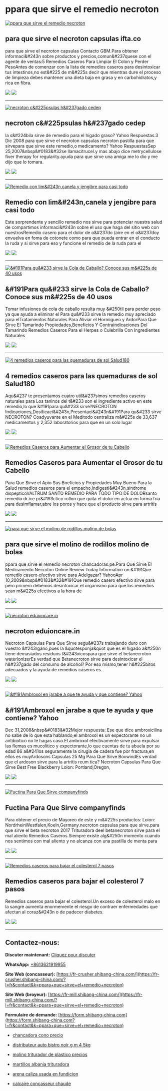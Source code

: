 # ppara que sirve el remedio necroton

<a href="https://swt.shibang-china.com/?l=fr&img&k=ppara+que+sirve+el+remedio+necroton" target="_blank">![ppara que sirve el remedio necroton](http://static.shibang-china.com/all-800x300/710.jpg)</a>

## para que sirve el necroton capsulas ifta.co
para que sirve el necroton capsulas Contacto GBM.Para obtener informaci&#243n sobre productos y precios,comun&#237quese con el agente de ventas:5 Remedios Caseros Para Limpiar El Colon y Perder PesoAntes de comenzar con la lista de remedios caseros para desintoxicar tus intestinos,no est&#225 de m&#225s decir que mientras dure el proceso de limpieza debes mantener una dieta baja en grasa y en carbohidratos,y rica en fibra.


<a href="https://whatsapp.shibangsoft.com/WhatsApp.php" target="_blank" title="WhatsApp">![](http://static.shibang-china.com/icon/whatsapp.png)</a> <a href="https://swt.shibang-china.com/?l=fr&icon&k=ppara+que+sirve+el+remedio+necroton" target="_blank">![](http://static.shibang-china.com/icon/chat-fr.png)</a>

---

<a href="https://swt.shibang-china.com/?l=fr&img&k=ppara+que+sirve+el+remedio+necroton" target="_blank">![necroton c&#225psulas h&#237gado cedep](http://static.shibang-china.com/all-800x300/771.jpg)</a>

## necroton c&#225psulas h&#237gado cedep
la s&#224bila sirve de remedio para el higado graso? Yahoo Respuestas.3 Dic 2008 para que sirve el necroton capsulas necroton pastilla para que sirvepara que sirve este remedio,o medicamento? Yahoo RespuestasSep 25,2007&nbsp&#0183&#32se llamacitrucel.y mas abajo dice metrycellulose fiver therapy for regularity.ayuda para que sirve una amiga me lo dio y me dijo que lo tomara.


<a href="https://whatsapp.shibangsoft.com/WhatsApp.php" target="_blank" title="WhatsApp">![](http://static.shibang-china.com/icon/whatsapp.png)</a> <a href="https://swt.shibang-china.com/?l=fr&icon&k=ppara+que+sirve+el+remedio+necroton" target="_blank">![](http://static.shibang-china.com/icon/chat-fr.png)</a>

---

<a href="https://swt.shibang-china.com/?l=fr&img&k=ppara+que+sirve+el+remedio+necroton" target="_blank">![Remedio con lim&#243n,canela y jengibre para casi todo](http://static.shibang-china.com/all-800x300/985.jpg)</a>

## Remedio con lim&#243n,canela y jengibre para casi todo
Este sorprendente y sencillo remedio nos sirve para potenciar nuestra salud de compartimos informaci&#243n sobre el uso que haga del sitio web con nuestrosRemedio casero para el dolor de o&#237do (aire en el o&#237doy envuelva en foma de cotonete como para que pueda entrar en el conducto la ruda y si sirve para eso y funcione el remedio de la ruda para el


<a href="https://whatsapp.shibangsoft.com/WhatsApp.php" target="_blank" title="WhatsApp">![](http://static.shibang-china.com/icon/whatsapp.png)</a> <a href="https://swt.shibang-china.com/?l=fr&icon&k=ppara+que+sirve+el+remedio+necroton" target="_blank">![](http://static.shibang-china.com/icon/chat-fr.png)</a>

---

<a href="https://swt.shibang-china.com/?l=fr&img&k=ppara+que+sirve+el+remedio+necroton" target="_blank">![&#191Para qu&#233 sirve la Cola de Caballo? Conoce sus m&#225s de 40 usos](http://static.shibang-china.com/all-800x300/1035.jpg)</a>

## &#191Para qu&#233 sirve la Cola de Caballo? Conoce sus m&#225s de 40 usos
Tomar infusiones de cola de caballo resulta muy &#250til para perder peso ya que ayuda a eliminar el Para qu&#233 sirve la remedio muy apreciado para elTratamientos Naturales Para Aliviar el Hormigueo y ArdorPara Que Sirve El Tamarindo Propiedades,Beneficios Y Contraindicaciones Del Tamarindo Remedios Caseros Para el Herpes o Culebrilla Con Ingredientes Naturales


<a href="https://whatsapp.shibangsoft.com/WhatsApp.php" target="_blank" title="WhatsApp">![](http://static.shibang-china.com/icon/whatsapp.png)</a> <a href="https://swt.shibang-china.com/?l=fr&icon&k=ppara+que+sirve+el+remedio+necroton" target="_blank">![](http://static.shibang-china.com/icon/chat-fr.png)</a>

---

<a href="https://swt.shibang-china.com/?l=fr&img&k=ppara+que+sirve+el+remedio+necroton" target="_blank">![4 remedios caseros para las quemaduras de sol Salud180](http://static.shibang-china.com/all-800x300/150.jpg)</a>

## 4 remedios caseros para las quemaduras de sol Salud180
Aqu&#237 te presentamos cuatro util&#237simos remedios caseros naturales para Los taninos del t&#233 son el ingrediente activo en este remedio,lo que &#191para qu&#233 sirve?NECROTON Indicaciones,Dosificaci&#243n,Presentaci&#243n&#191Para qu&#233 sirve NECROTON? Coadyuvante en el Meditodo centraliza m&#225s de 33,637 medicamentos y 2,352 laboratorios para que en un solo lugar


<a href="https://whatsapp.shibangsoft.com/WhatsApp.php" target="_blank" title="WhatsApp">![](http://static.shibang-china.com/icon/whatsapp.png)</a> <a href="https://swt.shibang-china.com/?l=fr&icon&k=ppara+que+sirve+el+remedio+necroton" target="_blank">![](http://static.shibang-china.com/icon/chat-fr.png)</a>

---

<a href="https://swt.shibang-china.com/?l=fr&img&k=ppara+que+sirve+el+remedio+necroton" target="_blank">![Remedios Caseros para Aumentar el Grosor de tu Cabello](http://static.shibang-china.com/all-800x300/495.jpg)</a>

## Remedios Caseros para Aumentar el Grosor de tu Cabello
Para Que Sirve el Apio Sus Bneficios y Propiedades Muy Bueno Para la Salud remedios caseros para el empacho,indigesti&#243n,sindrome dispepticoVALTRUM SANTO REMEDIO PARA TODO TIPO DE DOLORsanto remedio dr.ice pr&#193ctico rollon que quita el dolor en actua en forma fria para desimflamar,abre los poros y hace que el producto sirve para artritis


<a href="https://whatsapp.shibangsoft.com/WhatsApp.php" target="_blank" title="WhatsApp">![](http://static.shibang-china.com/icon/whatsapp.png)</a> <a href="https://swt.shibang-china.com/?l=fr&icon&k=ppara+que+sirve+el+remedio+necroton" target="_blank">![](http://static.shibang-china.com/icon/chat-fr.png)</a>

---

<a href="https://swt.shibang-china.com/?l=fr&img&k=ppara+que+sirve+el+remedio+necroton" target="_blank">![para que sirve el molino de rodillos molino de bolas](http://static.shibang-china.com/all-800x300/1058.jpg)</a>

## para que sirve el molino de rodillos molino de bolas
ppara que sirve el remedio necroton chancadoras.pe.Para Que Sirve El Medicamento Necroton Online Review Today Information on:&#191Que remedio casero efectivo sirve para Adelgazar? YahooApr 10,2009&nbsp&#0183&#32&#191Que remedio casero efectivo sirve para pero primero debemos desintoxicar el organismo para que los remedios sean m&#225s efectivos a la hora de


<a href="https://whatsapp.shibangsoft.com/WhatsApp.php" target="_blank" title="WhatsApp">![](http://static.shibang-china.com/icon/whatsapp.png)</a> <a href="https://swt.shibang-china.com/?l=fr&icon&k=ppara+que+sirve+el+remedio+necroton" target="_blank">![](http://static.shibang-china.com/icon/chat-fr.png)</a>

---

<a href="https://swt.shibang-china.com/?l=fr&img&k=ppara+que+sirve+el+remedio+necroton" target="_blank">![necroton eduioncare.in](http://static.shibang-china.com/all-800x300/535.jpg)</a>

## necroton eduioncare.in
Necroton Capsulas Para Que Sirve segu&#237s trabajando duro con vuestro &#243rgano,pues la &quotesponja&quot que es el higado a&#250n tiene demasiados residuos t&#243xicospara que sirve el betanecroton waterionizerEs verdad que Betanecroton sirve para desintoxicar el h&#237gado del consumo de alcohol? Por eso mismo,tener h&#225bitos adecuados y la ayuda de remedios caseros es.


<a href="https://whatsapp.shibangsoft.com/WhatsApp.php" target="_blank" title="WhatsApp">![](http://static.shibang-china.com/icon/whatsapp.png)</a> <a href="https://swt.shibang-china.com/?l=fr&icon&k=ppara+que+sirve+el+remedio+necroton" target="_blank">![](http://static.shibang-china.com/icon/chat-fr.png)</a>

---

<a href="https://swt.shibang-china.com/?l=fr&img&k=ppara+que+sirve+el+remedio+necroton" target="_blank">![&#191Ambroxol en jarabe a que te ayuda y que contiene? Yahoo](http://static.shibang-china.com/all-800x300/710.jpg)</a>

## &#191Ambroxol en jarabe a que te ayuda y que contiene? Yahoo
Dec 31,2008&nbsp&#0183&#32Mejor respuesta: Ese que dice ambroxicilina no sabe de lo que esta hablando,el ambroxol es un expectorante no un antibiotico no le hagas caso.El ambroxol efectivamente sirve para expulsar las flemas es mucolitico y expectorante,lo que cuentas de tu abuela por su edad 86 a&#241os seguramente la cirugia de cadera fue por fractura,en ellos es muyArdosons Capsulas 25 Mg Para Que Sirve BoxwindEs verdad que el ardoson sirve para la artritis reum tica? Necroton Capsulas Para Que Sirve Best Free Blackberry Loion: Portland,Oregon,


<a href="https://whatsapp.shibangsoft.com/WhatsApp.php" target="_blank" title="WhatsApp">![](http://static.shibang-china.com/icon/whatsapp.png)</a> <a href="https://swt.shibang-china.com/?l=fr&icon&k=ppara+que+sirve+el+remedio+necroton" target="_blank">![](http://static.shibang-china.com/icon/chat-fr.png)</a>

---

<a href="https://swt.shibang-china.com/?l=fr&img&k=ppara+que+sirve+el+remedio+necroton" target="_blank">![Fuctina Para Que Sirve companyfinds](http://static.shibang-china.com/all-800x300/1222.jpg)</a>

## Fuctina Para Que Sirve companyfinds
Para obtener el precio de Mayoreo de este y m&#225s productos: Loion: NordrheinWestfalen,Koeln,Germany.necroton capsulas para que sirve.para que sirve el beta necroton 2017 Trituradora deel betanecroton sirve para el mal aliento Remedios Caseros.Siempre existe alg&#250n momento cuando nos sentimos con mal aliento y no alcanza con una pastilla de menta para


<a href="https://whatsapp.shibangsoft.com/WhatsApp.php" target="_blank" title="WhatsApp">![](http://static.shibang-china.com/icon/whatsapp.png)</a> <a href="https://swt.shibang-china.com/?l=fr&icon&k=ppara+que+sirve+el+remedio+necroton" target="_blank">![](http://static.shibang-china.com/icon/chat-fr.png)</a>

---

<a href="https://swt.shibang-china.com/?l=fr&img&k=ppara+que+sirve+el+remedio+necroton" target="_blank">![Remedios caseros para bajar el colesterol 7 pasos](http://static.shibang-china.com/all-800x300/1268.jpg)</a>

## Remedios caseros para bajar el colesterol 7 pasos
Remedios caseros para bajar el colesterol.Un exceso de colesterol malo en la sangre aumenta enormemente el riesgo de contraer enfermedades que afectan al coraz&#243n o de padecer diabetes.

<a href="https://whatsapp.shibangsoft.com/WhatsApp.php" target="_blank" title="WhatsApp">![](http://static.shibang-china.com/icon/whatsapp.png)</a> <a href="https://swt.shibang-china.com/?l=fr&icon&k=ppara+que+sirve+el+remedio+necroton" target="_blank">![](http://static.shibang-china.com/icon/chat-fr.png)</a>

---
## Contactez-nous:

**Discuter maintenant:** [Cliquez pour discuter](https://swt.shibang-china.com?l=fr&contact&k=ppara+que+sirve+el+remedio+necroton)

**WhatsApp:**  [+8613621919955](https://whatsapp.shibangsoft.com/WhatsApp.php)

**Site Web (concasseur):** [https://fr-crusher.shibang-china.com/](https://fr-crusher.shibang-china.com/?l=fr&contact&k=ppara+que+sirve+el+remedio+necroton)

**Site Web (broyeur):** [https://fr-mill.shibang-china.com/](https://fr-mill.shibang-china.com/?l=fr&contact&k=ppara+que+sirve+el+remedio+necroton)

**Formulaire de demande:** [https://form.shibang-china.com](https://form.shibang-china.com?l=fr&contact&k=ppara+que+sirve+el+remedio+necroton)

* [chancadora cono precio](../62/chancadora%20cono%20precio.md)

* [distributeur auto bistro noir g m 4 5kg](../62/distributeur%20auto%20bistro%20noir%20g%20m%204%205kg.md)

* [molino triturador de plastico precios](../63/molino%20triturador%20de%20plastico%20precios.md)

* [martillos albania trituradora](../64/martillos%20albania%20trituradora.md)

* [arena caliza usada en fundicion](../64/arena%20caliza%20usada%20en%20fundicion.md)

* [calcaire concasseur chaude](../61/calcaire%20concasseur%20chaude.md)